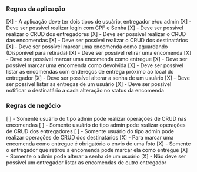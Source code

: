 ### Regras da aplicação

[X] - A aplicação deve ter dois tipos de usuário, entregador e/ou admin
[X] - Deve ser possível realizar login com CPF e Senha
[X] - Deve ser possível realizar o CRUD dos entregadores
[X] - Deve ser possível realizar o CRUD das encomendas
[X] - Deve ser possível realizar o CRUD dos destinatários
[X] - Deve ser possível marcar uma encomenda como aguardando (Disponível para retirada)
[X] - Deve ser possível retirar uma encomenda
[X] - Deve ser possível marcar uma encomenda como entregue
[X] - Deve ser possível marcar uma encomenda como devolvida
[X] - Deve ser possível listar as encomendas com endereços de entrega próximo ao local do entregador
[X] - Deve ser possível alterar a senha de um usuário
[X] - Deve ser possível listar as entregas de um usuário
[X] - Deve ser possível notificar o destinatário a cada alteração no status da encomenda

### Regras de negócio

[ ] - Somente usuário do tipo admin pode realizar operações de CRUD nas encomendas
[ ] - Somente usuário do tipo admin pode realizar operações de CRUD dos entregadores
[ ] - Somente usuário do tipo admin pode realizar operações de CRUD dos destinatários
[X] - Para marcar uma encomenda como entregue é obrigatório o envio de uma foto
[X] - Somente o entregador que retirou a encomenda pode marcar ela como entregue
[X] - Somente o admin pode alterar a senha de um usuário
[X] - Não deve ser possível um entregador listar as encomendas de outro entregador